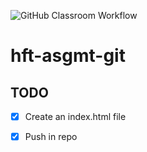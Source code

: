 ![GitHub Classroom Workflow](https://github.com/hft-stuttgart-ipr/hft-asgmt-git-Julius199902/workflows/GitHub%20Classroom%20Workflow/badge.svg)


# hft-asgmt-git 

## TODO
- [x] Create an index.html file
- [x] Push in repo

